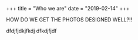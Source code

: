+++
title = "Who we are"
date = "2019-02-14"
+++

HOW DO WE GET THE PHOTOS DESIGNED WELL?!!


dfdjfjdkjfkdj
dfkdjfjdf